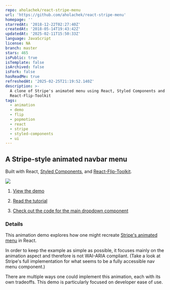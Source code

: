 ```yaml
---
repo: aholachek/react-stripe-menu
url: 'https://github.com/aholachek/react-stripe-menu'
homepage: ''
starredAt: '2018-12-22T02:27:40Z'
createdAt: '2018-05-14T19:43:42Z'
updatedAt: '2025-02-11T15:50:33Z'
language: JavaScript
license: NA
branch: master
stars: 465
isPublic: true
isTemplate: false
isArchived: false
isFork: false
hasReadMe: true
refreshedAt: '2025-02-25T21:19:52.140Z'
description: >-
  A clone of Stripe's animated menu using React, Styled Components and
  React-Flip-Toolkit
tags:
  - animation
  - demo
  - flip
  - popmotion
  - react
  - stripe
  - styled-components
  - ui
---
```


## A Stripe-style animated navbar menu
Built with React, [Styled Components](https://www.styled-components.com/), and [React-Flip-Toolkit](https://github.com/aholachek/react-flip-toolkit).

<a href="https://aholachek.github.io/react-stripe-menu">
<img src="./menu.gif">
</a>

1. [View the demo](https://aholachek.github.io/react-stripe-menu)

2. [Read the tutorial](https://css-tricks.com/building-a-complex-ui-animation-in-react-simply/)


3. [Check out the code for the main dropdown component](https://github.com/aholachek/react-stripe-menu/blob/master/src/DropdownContainer/index.js)

### Details

This animation demo explores how one might recreate [Stripe's animated menu](https://stripe.com/) in React.

In order to keep the example as simple as possible, it focuses mainly on the animation aspect and therefore is not WAI-ARIA compliant. (Take a look at Stripe's full implementation for what seems to be a fully accessible nav menu component.)

There are multiple ways one could implement this animation, each with its own tradeoffs. This demo is particularly focused on developer ease of use.
